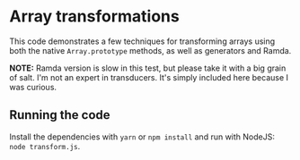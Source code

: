 # Array transformations

This code demonstrates a few techniques for transforming arrays using both
the native `Array.prototype` methods, as well as generators and Ramda.

**NOTE:** Ramda version is slow in this test, but please take it with a big
grain of salt. I'm not an expert in transducers. It's simply included here
because I was curious.

## Running the code

Install the dependencies with `yarn` or `npm install` and run with NodeJS:
`node transform.js`.
